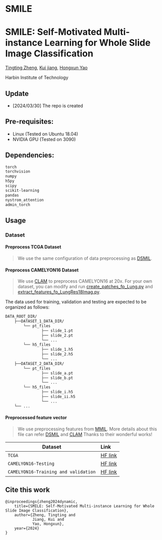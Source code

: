 # SMILE
# SMILE: Self-Motivated Multi-instance Learning for Whole Slide Image Classification


[Tingting Zheng](https://scholar.google.com/citations?user=AJ5zl-wAAAAJ&hl=zh-CN), [Kui jiang](https://scholar.google.com/citations?user=AbOLE9QAAAAJ&hl=en&oi=ao), [Hongxun Yao](https://scholar.google.com/citations?user=aOMFNFsAAAAJ)

Harbin Institute of Technology
## Update
- [2024/03/30] The repo is created

## Pre-requisites:
* Linux (Tested on Ubuntu 18.04)
* NVIDIA GPU (Tested on 3090)

## Dependencies:
```bash
torch
torchvision
numpy
h5py
scipy
scikit-learning
pandas
nystrom_attention
admin_torch
```

## Usage
  ### Dataset

   #### Preprocess TCGA Dataset

>We use the same configuration of data preprocessing as [DSMIL](https://github.com/binli123/dsmil-wsi).

   #### Preprocess CAMELYON16 Dataset

>We use [CLAM](https://github.com/mahmoodlab/CLAM/tree/master) to preprocess CAMELYON16 at 20x.
>For your own dataset, you can modify and run [create_patches_fp_Lung.py](https://github.com/titizheng/PAMIL/blob/main/slide_preproce/create_patches_fp_Lung.py) and [extract_features_fp_LungRes18Imag.py](https://github.com/titizheng/PAMIL/blob/main/slide_preproce/extract_features_fp_LungRes18Imag.py).


The data used for training, validation and testing are expected to be organized as follows:
```bash
DATA_ROOT_DIR/
    ├──DATASET_1_DATA_DIR/
        └── pt_files
                ├── slide_1.pt
                ├── slide_2.pt
                └── ...
        └── h5_files
                ├── slide_1.h5
                ├── slide_2.h5
                └── ...
    ├──DATASET_2_DATA_DIR/
        └── pt_files
                ├── slide_a.pt
                ├── slide_b.pt
                └── ...
        └── h5_files
                ├── slide_i.h5
                ├── slide_ii.h5
                └── ...
    └── ...
```


   #### Preprocessed feature vector

>We use preprocessing features from [MMIL](https://github.com/hustvl/MMIL-Transformer?tab=readme-ov-file). More details about this file can refer [DSMIL](https://github.com/binli123/dsmil-wsi) and [CLAM](https://github.com/mahmoodlab/CLAM/tree/master) Thanks to their wonderful works!

<div align="center">
  
| Dataset | Link | 
|------------|:-----|
| `TCGA`|[HF link](https://pan.quark.cn/s/e3d80653294d)
| `CAMELYON16-Testing`|[HF link](https://pan.quark.cn/s/0000a04c9895)
| `CAMELYON16-Training and validation`|[HF link](https://pan.quark.cn/s/0877b64faf78)
</div>


## Cite this work

```
@inproceedings{zheng2024dynamic,
    title={SMILE: Self-Motivated Multi-instance Learning for Whole Slide Image Classification},
    author={Zheng, Tingting and
            Jiang, Kui and
            Yao, Hongxun},
    year={2024}
}
```

